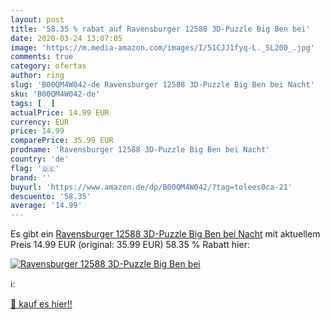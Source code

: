 ```yaml
---
layout: post
title: '58.35 % rabat auf Ravensburger 12588 3D-Puzzle Big Ben bei'
date: 2020-03-24 13:07:05
image: 'https://m.media-amazon.com/images/I/51CJJ1fyq-L._SL200_.jpg'
comments: true
category: ofertas
author: ring
slug: 'B00QM4W042-de Ravensburger 12588 3D-Puzzle Big Ben bei Nacht'
sku: 'B00QM4W042-de'
tags: [  ]
actualPrice: 14.99 EUR
currency: EUR
price: 14.99
comparePrice: 35.99 EUR
prodname: 'Ravensburger 12588 3D-Puzzle Big Ben bei Nacht'
country: 'de'
flag: '🇩🇪'
brand: ''
buyurl: 'https://www.amazon.de/dp/B00QM4W042/?tag=tolees0ca-21'
descuento: '58.35'
average: '14.99'
---
```


Es gibt ein [Ravensburger 12588 3D-Puzzle Big Ben bei Nacht](https://www.amazon.de/dp/B00QM4W042/?tag=tolees0ca-21) mit aktuellem Preis 14.99 EUR (original: 35.99 EUR) 58.35 % Rabatt hier:

[![Ravensburger 12588 3D-Puzzle Big Ben bei](https://m.media-amazon.com/images/I/51CJJ1fyq-L._SL200_.jpg)](https://www.amazon.de/dp/B00QM4W042/?tag=tolees0ca-21)

ℹ️:


[🛒 kauf es hier!!](https://www.amazon.de/dp/B00QM4W042/?tag=tolees0ca-21)
